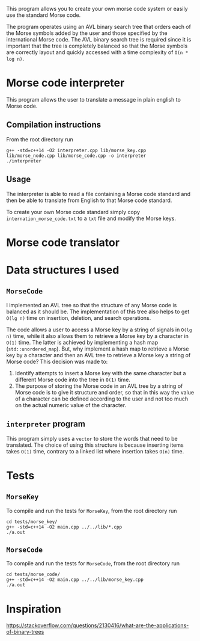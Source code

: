 This program allows you to create your own morse code system or easily use the
standard Morse code.

The program operates using an AVL binary search tree that orders each of the Morse
symbols added by the user and those specified by the international Morse code.
The AVL binary search tree is required since it is important that the tree is
completely balanced so that the Morse symbols are correctly layout and quickly
accessed with a time complexity of `O(n * log n)`.

# Morse code interpreter
This program allows the user to translate a message in plain english to Morse code.

## Compilation instructions
From the root directory run
```
g++ -std=c++14 -O2 interpreter.cpp lib/morse_key.cpp lib/morse_node.cpp lib/morse_code.cpp -o interpreter
./interpreter
```

## Usage
The interpreter is able to read a file containing a Morse code standard and then be 
able to translate from English to that Morse code standard.

To create your own Morse code standard simply copy `internation_morse_code.txt` to
a `txt` file and modify the Morse keys.

# Morse code translator

# Data structures I used
## `MorseCode`
I implemented an AVL tree so that the structure of any Morse code is balanced as it
should be. The implementation of this tree also helps to get `O(lg n)` time on 
insertion, deletion, and search operations.

The code allows a user to access a Morse key by a string of signals in `O(lg n)` time, 
while it also allows them to retrieve a Morse key by a character in `O(1)` time. The 
latter is achieved by implementing a hash map (`std::unordered_map`). But, why 
implement a hash map to retrieve a Morse key by a character and then an AVL tree to
retrieve a Morse key a string of Morse code? This decision was made to:
1. Identify attempts to insert a Morse key with the same character but a different
   Morse code into the tree in `O(1)` time.
2. The purpose of storing the Morse code in an AVL tree by a string of Morse code is 
   to give it structure and order, so that in this way the value of a character can be
   defined according to the user and not too much on the actual numeric value of the 
   character.

## `interpreter` program
This program simply uses a `vector` to store the words that need to be translated. The
choice of using this structure is because inserting items takes `O(1)` time, contrary to
a linked list where insertion takes `O(n)` time.


# Tests
## `MorseKey`
To compile and run the tests for `MorseKey`, from the root directory run
```
cd tests/morse_key/
g++ -std=c++14 -O2 main.cpp ../../lib/*.cpp
./a.out
```

## `MorseCode`
To compile and run the tests for `MorseCode`, from the root directory run
```
cd tests/morse_code/
g++ -std=c++14 -O2 main.cpp ../../lib/morse_key.cpp
./a.out
```

# Inspiration
https://stackoverflow.com/questions/2130416/what-are-the-applications-of-binary-trees
